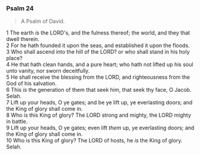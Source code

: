 ### Psalm 24

> A Psalm of David.

1 The earth *is* the LORD's, and the fulness thereof; the world, and they that dwell therein.  
2 For he hath founded it upon the seas, and established it upon the floods.  
3 Who shall ascend into the hill of the LORD? or who shall stand in his holy place?  
4 He that hath clean hands, and a pure heart; who hath not lifted up his soul unto vanity, nor sworn deceitfully.  
5 He shall receive the blessing from the LORD, and righteousness from the God of his salvation.  
6 This *is* the generation of them that seek him, that seek thy face, O Jacob. Selah.  
7 Lift up your heads, O ye gates; and be ye lift up, ye everlasting doors; and the King of glory shall come in.  
8 Who *is* this King of glory? The LORD strong and mighty, the LORD mighty in battle.  
9 Lift up your heads, O ye gates; even lift *them* up, ye everlasting doors; and the King of glory shall come in.  
10 Who is this King of glory? The LORD of hosts, he *is* the King of glory. Selah.  
